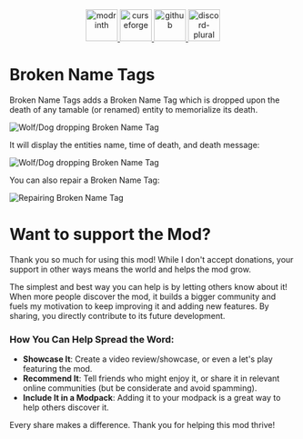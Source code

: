 <div align="center">
    <a href="https://modrinth.com/mod/broken-nametags">
        <img alt="modrinth" height="56" src="https://cdn.jsdelivr.net/npm/@intergrav/devins-badges@3/assets/cozy-minimal/available/modrinth_vector.svg">
    </a>
    <a href="https://www.curseforge.com/minecraft/mc-mods/broken-nametags">
        <img alt="curseforge" height="56" src="https://cdn.jsdelivr.net/npm/@intergrav/devins-badges@3/assets/cozy-minimal/available/curseforge_vector.svg">
    </a>
    <a href="https://github.com/Raik176/broken-nametags">
        <img alt="github" height="56" src="https://cdn.jsdelivr.net/npm/@intergrav/devins-badges@3/assets/cozy-minimal/available/github_vector.svg">
    </a>
    <a href="https://discord.gg/FpEReTJbSA">
        <img alt="discord-plural" height="56" src="https://cdn.jsdelivr.net/npm/@intergrav/devins-badges@3/assets/cozy-minimal/social/discord-plural_vector.svg">
    </a>
</div>


# Broken Name Tags
Broken Name Tags adds a Broken Name Tag which is dropped upon the death of any tamable (or renamed) entity to memorialize its death.

![Wolf/Dog dropping Broken Name Tag](https://i.imgur.com/6LoxJZs.gif)

It will display the entities name, time of death, and death message:

![Wolf/Dog dropping Broken Name Tag](https://i.imgur.com/tKK98TQ.png)

You can also repair a Broken Name Tag:

![Repairing Broken Name Tag](https://i.imgur.com/D0UWdVX.png)


# Want to support the Mod?
Thank you so much for using this mod! While I don't accept donations, your support in other ways means the world and helps the mod grow.

The simplest and best way you can help is by letting others know about it! When more people discover the mod, it builds a bigger community and fuels my motivation to keep improving it and adding new features. By sharing, you directly contribute to its future development.

### How You Can Help Spread the Word:
- **Showcase It**: Create a video review/showcase, or even a let's play featuring the mod.
- **Recommend It**: Tell friends who might enjoy it, or share it in relevant online communities (but be considerate and avoid spamming).
- **Include It in a Modpack**: Adding it to your modpack is a great way to help others discover it. 

Every share makes a difference. Thank you for helping this mod thrive!